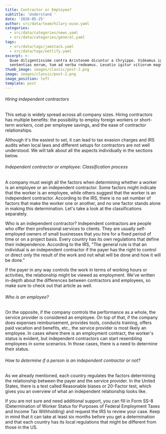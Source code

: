 ```yaml
---
title: Contractor or Employee?
subtitle: 'Understand '
date: '2020-05-25'
author: src/data/team/hilary-ouse.yaml
categories:
  - src/data/categories/news.yaml
  - src/data/categories/general.yaml
tags:
  - src/data/tags/jamstack.yaml
  - src/data/tags/netlify.yaml
excerpt: >-
  Quae diligentissime contra Aristonem dicuntur a Chryippo. Videamus igitur
  sententias eorum, tum ad verba redeamus. Levatio igitur vitiorum magna.
thumb_image: images/classic/post-2.png
image: images/classic/post-2.png
image_position: left
template: post
---
```

###### Hiring independent contractors
This setup is widely spread across all company sizes. Hiring contractors has multiple benefits: the possibility to employ foreign workers or short-term workers, cost per employee savings, and the ease of contractor relationships.

Although it's the easiest to set, it can lead to tax evasion charges and IRS audits when local laws and different setups for contractors are not well understood. We will talk about all the aspects individually in the sections below.

###### Independent contractor or employee: Classification process
A company must weigh all the factors when determining whether a worker is an employee or an independent contractor. Some factors might indicate that the worker is an employee, while others suggest that the worker is an independent contractor. According to the IRS, there is no set number of factors that make the worker one or another, and no one factor stands alone in making this determination. Let's take a look at the classifications separately.

Who is an independent contractor?
Independent contractors are people who offer their professional services to clients. They are usually self-employed owners of small businesses that you hire for a fixed period of time or on a project basis. Every country has its own regulations that define their independence. According to the IRS, "The general rule is that an individual is an independent contractor if the payer has the right to control or direct only the result of the work and not what will be done and how it will be done."

If the payer in any way controls the work in terms of working hours or activities, the relationship might be viewed as employment. We've written in-depth about the differences between contractors and employees, so make sure to check out that article as well.

###### Who is an employee?
On the opposite, if the company controls the performance as a whole, the service provider is considered an employee. On top of that, if the company does expenses reimbursement, provides tools, conducts training, offers paid vacation and benefits, etc., the service provider is most likely an employee. In cases where there is an employment contract, the worker's status is evident, but independent contractors can start resembling employees in some scenarios. In those cases, there is a need to determine their status.

###### How to determine if a person is an independent contractor or not?
As we already mentioned, each country regulates the factors determining the relationship between the payer and the service provider. In the United States, there is a test called Reasonable biases or 20-Factor test, which gives you an overview of what an independent relationship looks like.

If you are not sure and need additional support, you can fill in Form SS-8 (Determination of Worker Status for Purposes of Federal Employment Taxes and Income Tax Withholding) and request the IRS to review your case. Keep in mind that it can take at least six months before you get a determination and that each country has its local regulations that might be different from those in the US.